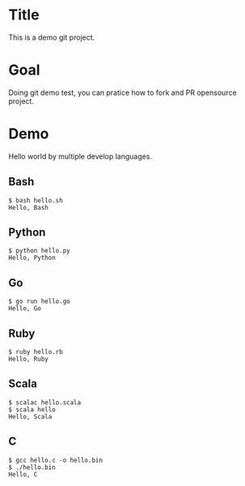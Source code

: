# Title

This is a demo git project.

# Goal

Doing git demo test, you can pratice how to fork and PR opensource project.

# Demo

Hello world by multiple develop languages.

## Bash

```
$ bash hello.sh 
Hello, Bash
```

## Python

```
$ python hello.py 
Hello, Python
```

## Go

```
$ go run hello.go 
Hello, Go
```

## Ruby

```
$ ruby hello.rb 
Hello, Ruby
```

## Scala

```
$ scalac hello.scala
$ scala hello
Hello, Scala
```

## C

```
$ gcc hello.c -o hello.bin
$ ./hello.bin 
Hello, C
```
